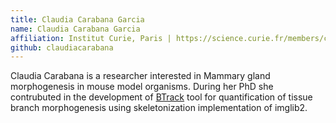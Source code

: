 ```yaml
---
title: Claudia Carabana Garcia
name: Claudia Carabana Garcia
affiliation: Institut Curie, Paris | https://science.curie.fr/members/claudia-carabana/
github: claudiacarabana
---
```

Claudia Carabana is a researcher interested in Mammary gland morphogenesis in mouse model organisms. During her PhD she contrubuted in the development of [BTrack](/plugins/btrack) tool for quantification of tissue branch morphogenesis using skeletonization implementation of imglib2.

